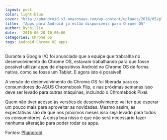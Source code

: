 ```yaml
---
layout: post
color: light-blue
cover: "http://phandroid.s3.amazonaws.com/wp-content/uploads/2016/05/play-store-chrome.png"
title:  "Apps para Android ja estão disponiveis para Chrome OS"
author: Rychillie
date:   2016-06-20 10:00:00
categories: Chrome OS
tags: Android Chrome OS apps
---
```

Durante a Google I/O foi anunciado que a equipe que trabralha no desenvolvimento do Chrome OS, estavam trabalhando para que fosse possivel utilizar apps de dispositivos Android no Chrome OS de forma nativa, como se fosse um Tablet. E agora isto é possivel!

A versão de desenvolvimento do Chrome OS foi liberada para os consumidores do ASUS Chromebook Flip, e nas próximas semanas isso deve ser levado para outras máquinas, incluindo o Chromebook Pixel.

Quem não tiver acesso às versões de desenvolvimento vai ter que esperar um pouco mais para aproveitar as novidades. Mesmo assim, as expectativas são de que nos próximos meses isso seja levado para todos os consumidores. A coisa boa nisso é que não será necessario fazer nenhuma alteração para poder rodar os apps.

Fontes: <a href="http://phandroid.com/2016/06/17/asus-chromebook-flip-android-apps/">Phandroid</a>

<script async src="//pagead2.googlesyndication.com/pagead/js/adsbygoogle.js"></script>
<!-- Final_texto_okgnow -->
<ins class="adsbygoogle"
     style="display:block"
     data-ad-client="ca-pub-7837358846130941"
     data-ad-slot="9265933715"
     data-ad-format="auto"></ins>
<script>
(adsbygoogle = window.adsbygoogle || []).push({});
</script>
